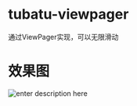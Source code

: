 # tubatu-viewpager
通过ViewPager实现，可以无限滑动

# 效果图
 


![enter description here][1]


  [1]: ./images/%E7%94%BB%E5%BB%8A.gif "画廊.gif"
